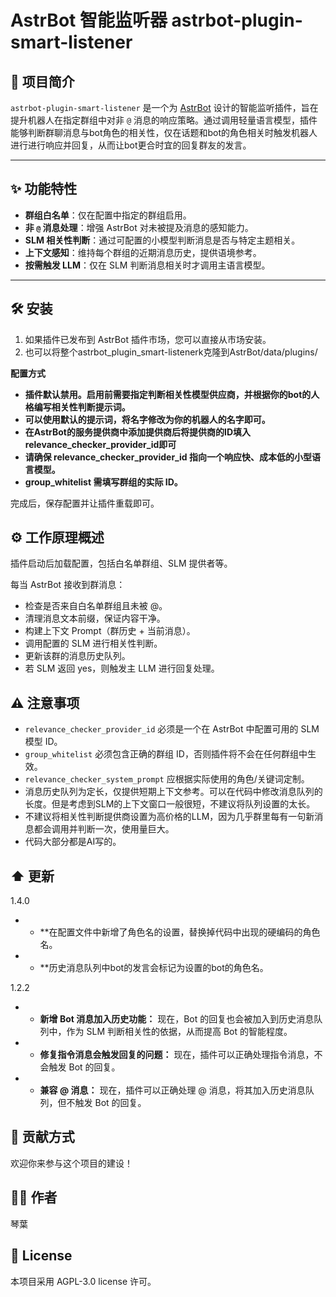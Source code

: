 # AstrBot 智能监听器 astrbot-plugin-smart-listener

## 🧠 项目简介

`astrbot-plugin-smart-listener` 是一个为 [AstrBot](https://github.com/Soulter/AstrBot) 设计的智能监听插件，旨在提升机器人在指定群组中对非 `@` 消息的响应策略。通过调用轻量语言模型，插件能够判断群聊消息与bot角色的相关性，仅在话题和bot的角色相关时触发机器人进行进行响应并回复，从而让bot更合时宜的回复群友的发言。

---

## ✨ 功能特性

- **群组白名单**：仅在配置中指定的群组启用。
- **非 `@` 消息处理**：增强 AstrBot 对未被提及消息的感知能力。
- **SLM 相关性判断**：通过可配置的小模型判断消息是否与特定主题相关。
- **上下文感知**：维持每个群组的近期消息历史，提供语境参考。
- **按需触发 LLM**：仅在 SLM 判断消息相关时才调用主语言模型。

---

## 🛠 安装

1. 如果插件已发布到 AstrBot 插件市场，您可以直接从市场安装。
2. 也可以将整个astrbot_plugin_smart-listenerk克隆到AstrBot/data/plugins/

**配置方式**
- **插件默认禁用。启用前需要指定判断相关性模型供应商，并根据你的bot的人格编写相关性判断提示词。**
- **可以使用默认的提示词，将名字修改为你的机器人的名字即可。**
- **在AstrBot的服务提供商中添加提供商后将提供商的ID填入relevance_checker_provider_id即可**
- **请确保 relevance_checker_provider_id 指向一个响应快、成本低的小型语言模型。**
- **group_whitelist 需填写群组的实际 ID。**

完成后，保存配置并让插件重载即可。

## ⚙️ 工作原理概述

插件启动后加载配置，包括白名单群组、SLM 提供者等。

每当 AstrBot 接收到群消息：

-   检查是否来自白名单群组且未被 @。
-   清理消息文本前缀，保证内容干净。
-   构建上下文 Prompt（群历史 + 当前消息）。
-   调用配置的 SLM 进行相关性判断。
-   更新该群的消息历史队列。
-   若 SLM 返回 yes，则触发主 LLM 进行回复处理。

## ⚠️ 注意事项

-   `relevance_checker_provider_id` 必须是一个在 AstrBot 中配置可用的 SLM 模型 ID。
-   `group_whitelist` 必须包含正确的群组 ID，否则插件将不会在任何群组中生效。
-   `relevance_checker_system_prompt` 应根据实际使用的角色/关键词定制。
-   消息历史队列为定长，仅提供短期上下文参考。可以在代码中修改消息队列的长度。但是考虑到SLM的上下文窗口一般很短，不建议将队列设置的太长。
-   不建议将相关性判断提供商设置为高价格的LLM，因为几乎群里每有一句新消息都会调用并判断一次，使用量巨大。
-   代码大部分都是AI写的。

## ⬆️ 更新
1.4.0
-   *   **在配置文件中新增了角色名的设置，替换掉代码中出现的硬编码的角色名。
-   *   **历史消息队列中bot的发言会标记为设置的bot的角色名。

1.2.2
-   *   **新增 Bot 消息加入历史功能：** 现在，Bot 的回复也会被加入到历史消息队列中，作为 SLM 判断相关性的依据，从而提高 Bot 的智能程度。
-   *   **修复指令消息会触发回复的问题：** 现在，插件可以正确处理指令消息，不会触发 Bot 的回复。
-   *   **兼容 @ 消息：** 现在，插件可以正确处理 @ 消息，将其加入历史消息队列，但不触发 Bot 的回复。


## 🤝 贡献方式

欢迎你来参与这个项目的建设！

## 👩‍💻 作者

琴葉

## 📄 License

本项目采用 AGPL-3.0 license 许可。

